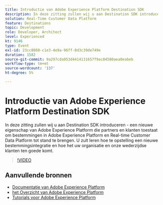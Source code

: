 ```yaml
---
title: Introductie van Adobe Experience Platform Destination SDK
description: In deze zitting zullen wij u aan Destination SDK introduceren - een nieuwe eigenschap van Adobe Experience Platform die partners en klanten toestaat om bestemmingen in Adobe Experience Platform en Real-time Customer Data Platform tot stand te brengen. U zult leren hoe te opstelling een nieuwe bestemmingsintegratie en hoe het uw organisatie en onze wederzijdse klanten ten goede komt.
solution: Real-Time Customer Data Platform
feature: Destinations
topic: Development
role: Developer, Architect
level: Experienced
kt: 9146
type: Event
exl-id: 23cc8860-c1e3-4e9a-96ff-8d3c39de749e
duration: 1582
source-git-commit: 9a297cda953d4414131657f9ac84580aea0eabeb
workflow-type: tm+mt
source-wordcount: '137'
ht-degree: 5%

---
```


# Introductie van Adobe Experience Platform Destination SDK

In deze zitting zullen wij u aan Destination SDK introduceren - een nieuwe eigenschap van Adobe Experience Platform die partners en klanten toestaat om bestemmingen in Adobe Experience Platform en Real-time Customer Data Platform tot stand te brengen. U zult leren hoe te opstelling een nieuwe bestemmingsintegratie en hoe het uw organisatie en onze wederzijdse klanten ten goede komt.


>[!VIDEO](https://video.tv.adobe.com/v/337583/?quality=12&learn=on&hidetitle=true)

## Aanvullende bronnen

- [ Documentatie van Adobe Experience Platform ](https://experienceleague.adobe.com/docs/experience-platform.html)
- [ het Overzicht van Adobe Experience Platform ](https://experienceleague.adobe.com/docs/experience-platform/landing/home.html)
- [Tutorials voor Adobe Experience Platform](https://experienceleague.adobe.com/docs/platform-learn/tutorials/overview.html?lang=nl)
